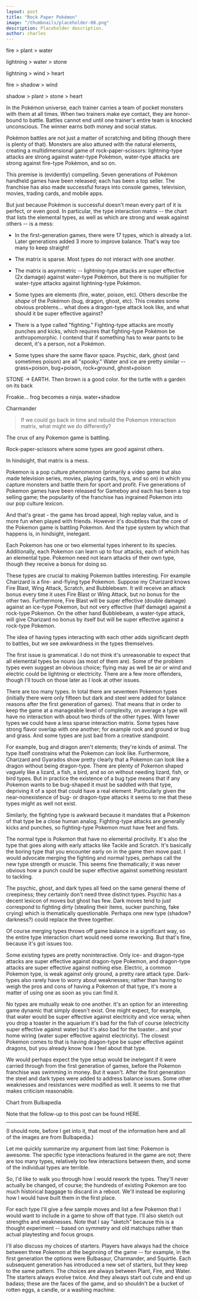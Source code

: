 ```yaml
---
layout: post
title: "Rock Paper Pokémon"
image: "/thumbnails/placeholder-08.png"
description: Placeholder description.
author: charles
---
```


fire > plant > water

lightning > water > stone

lightning > wind > heart

fire > shadow > wind

shadow > plant > stone > heart


In the Pokémon universe, each trainer carries a team of pocket monsters with them at all times. When two trainers make eye contact, they are honor-bound to battle. Battles cannot end until one trainer's entire team is knocked unconscious. The winner earns both money and social status.

Pokémon battles are not just a matter of scratching and biting (though there is plenty of that). Monsters are also attuned with the natural elements, creating a multidimensional game of rock-paper-scissors: lightning-type attacks are strong against water-type Pokémon, water-type attacks are strong against fire-type Pokémon, and so on.

This premise is (evidently) compelling. Seven generations of Pokémon handheld games have been released; each has been a top seller. The franchise has also made successful forays into console games, television, movies, trading cards, and mobile apps.

But just because Pokémon is successful doesn't mean every part of it is perfect, or even good. In particular, the type interaction matrix -- the chart that lists the elemental types, as well as which are strong and weak against others -- is a mess:

- In the first-generation games, there were 17 types, which is already a lot. Later generations added 3 more to improve balance. That's way too many to keep straight!
- The matrix is sparse. Most types do not interact with one another.
- The matrix is asymmetric -- lightning-type attacks are super effective (2x damage) against water-type Pokémon, but there is no multiplier for water-type attacks against lightning-type Pokémon.
- Some types are elements (fire, water, poison, etc). Others describe the *shape* of the Pokémon (bug, dragon, ghost, etc). This creates some obvious problems... what does a dragon-type attack look like, and what should it be super effective against?
- There is a type called "fighting." Fighting-type attacks are mostly punches and kicks, which requires that fighting-type Pokémon be anthropomorphic. I contend that if something has to wear pants to be decent, it's a person, not a Pokémon.

- Some types share the same flavor space. Psychic, dark, ghost (and sometimes poison) are all "spooky." Water and ice are pretty similar -- grass+poison, bug+poison, rock+ground, ghost+poison

STONE -> EARTH. Then brown is a good color.
for the turtle with a garden on its back

Froakie... frog becomes a ninja. water+shadow

Charmander


> If we could go back in time and rebuild the Pokemon interaction matrix, what might we do differently?

The crux of any Pokemon game is battling.

Rock-paper-scissors where some types are good against others.

In hindsight, that matrix is a mess. 



Pokemon is a pop culture phenomenon (primarily a video game but also made television series, movies, playing cards, toys, and so on) in which you capture monsters and battle them for sport and profit. Five generations of Pokemon games have been released for Gameboy and each has been a top selling game; the popularity of the franchise has ingrained Pokemon into our pop culture lexicon.

And that's great - the game has broad appeal, high replay value, and is more fun when played with friends. However it's doubtless that the core of the Pokemon game is battling Pokemon. And the type system by which that happens is, in hindsight, inelegant.

Each Pokemon has one or two elemental types inherent to its species. Additionally, each Pokemon can learn up to four attacks, each of which has an elemental type. Pokemon need not learn attacks of their own type, though they receive a bonus for doing so.

These types are crucial to making Pokemon battles interesting. For example Charizard is a fire- and-flying type Pokemon. Suppose my Charizard knows Fire Blast, Wing Attack, Scratch, and Bubblebeam. It will receive an attack bonus every time it uses Fire Blast or Wing Attack, but no bonus for the other two. Furthermore, Fire Blast will be super effective (double damage) against an ice-type Pokemon, but not very effective (half damage) against a rock-type Pokemon. On the other hand Bubblebeam, a water-type attack, will give Charizard no bonus by itself but will be super effective against a rock-type Pokemon.

The idea of having types interacting with each other adds significant depth to battles, but we see awkwardness in the types themselves.

The first issue is grammatical. I do not think it's unreasonable to expect that all elemental types be nouns (as most of them are). Some of the problem types even suggest an obvious choice; flying may as well be air or wind and electric could be lightning or electricity. There are a few more offenders, though I'll touch on those later as I look at other issues.




There are too many types. In total there are seventeen Pokemon types (initially there were only fifteen but dark and steel were added for balance reasons after the first generation of games). That means that in order to keep the game at a manageable level of complexity, on average a type will have no interaction with about two thirds of the other types. With fewer types we could have a less sparse interaction matrix. Some types have strong flavor overlap with one another; for example rock and ground or bug and grass. And some types are just bad from a creative standpoint.

For example, bug and dragon aren't elements; they're kinds of animal. The type itself constrains what the Pokemon can look like. Furthermore, Charizard and Gyarados show pretty clearly that a Pokemon can look like a dragon without being dragon-type. There are plenty of Pokemon shaped vaguely like a lizard, a fish, a bird, and so on without needing lizard, fish, or bird types. But in practice the existence of a bug type means that if any Pokemon wants to be bug-shaped it must be saddled with that type, depriving it of a spot that could have a real element. Particularly given the near-nonexistence of bug- or dragon-type attacks it seems to me that these types might as well not exist.

Similarly, the fighting type is awkward because it mandates that a Pokemon of that type be a close human analog. Fighting-type attacks are generally kicks and punches, so fighting-type Pokemon must have feet and fists.

The normal type is Pokemon that have no elemental proclivity. It's also the type that goes along with early attacks like Tackle and Scratch. It's basically the boring type that you encounter early on in the game then move past. I would advocate merging the fighting and normal types, perhaps call the new type strength or muscle. This seems fine thematically; it was never obvious how a punch could be super effective against something resistant to tackling.

The psychic, ghost, and dark types all feed on the same general theme of creepiness; they certainly don't need three distinct types. Psychic has a decent lexicon of moves but ghost has few. Dark moves tend to just correspond to fighting dirty (stealing their items, sucker punching, fake crying) which is thematically questionable. Perhaps one new type (shadow? darkness?) could replace the three together.

Of course merging types throws off game balance in a significant way, so the entire type interaction chart would need some reworking. But that's fine, because it's got issues too.

Some existing types are pretty noninteractive. Only ice- and dragon-type attacks are super effective against dragon-type Pokemon, and dragon-type attacks are super effective against nothing else. Electric, a common Pokemon type, is weak against only ground, a pretty rare attack type. Dark-types also rarely have to worry about weaknesses; rather than having to weigh the pros and cons of having a Pokemon of that type, it's more a matter of using one as soon as you can find it.

No types are mutually weak to one another. It's an option for an interesting game dynamic that simply doesn't exist. One might expect, for example, that water would be super effective against electricity and vice versa; when you drop a toaster in the aquarium it's bad for the fish of course (electricity super effective against water) but it's also bad for the toaster... and your home wiring (water super effective against electricity). The closest Pokemon comes to that is having dragon-type be super effective against dragons, but you already know how I feel about that type.

We would perhaps expect the type setup would be inelegant if it were carried through from the first generation of games, before the Pokemon franchise was swimming in money. But it wasn't. After the first generation the steel and dark types were added to address balance issues. Some other weaknesses and resistances were modified as well. It seems to me that makes criticism reasonable.

Chart from Bulbapedia

Note that the follow-up to this post can be found HERE.


---

(I should note, before I get into it, that most of the information here and all of the images are from Bulbapedia.)

Let me quickly summarize my argument from last time: Pokemon is awesome. The specific type interactions featured in the game are not; there are too many types, relatively too few interactions between them, and some of the individual types are terrible.

So, I'd like to walk you through how I would rework the types. They'll never actually be changed, of course; the hundreds of existing Pokemon are too much historical baggage to discard in a reboot. We'll instead be exploring how I would have built them in the first place.

For each type I'll give a few sample moves and list a few Pokemon that I would want to include in a game to show off that type. I'll also sketch out strengths and weaknesses. Note that I say "sketch" because this is a thought experiment -- based on symmetry and old matchups rather than actual playtesting and focus groups.

I'll also discuss my choices of starters. Players have always had the choice between three Pokemon at the beginning of the game -- for example, in the first generation the options were Bulbasaur, Charmander, and Squirtle. Each subsequent generation has introduced a new set of starters, but they keep to the same pattern. The choices are always between Plant, Fire, and Water. The starters always evolve twice. And they always start out cute and end up badass; these are the faces of the game, and so shouldn't be a bucket of rotten eggs, a candle, or a washing machine.
